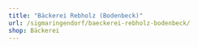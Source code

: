 ```yaml
---
title: "Bäckerei Rebholz (Bodenbeck)"
url: /sigmaringendorf/baeckerei-rebholz-bodenbeck/
shop: Bäckerei
---
```

